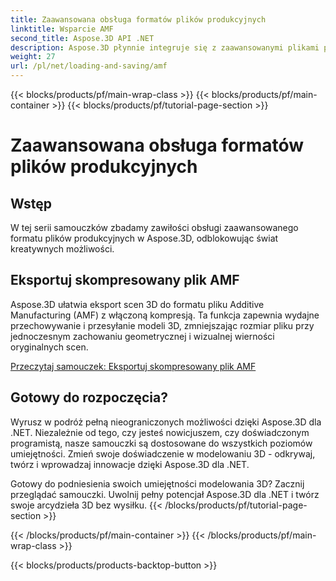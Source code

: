```yaml
---
title: Zaawansowana obsługa formatów plików produkcyjnych
linktitle: Wsparcie AMF
second_title: Aspose.3D API .NET
description: Aspose.3D płynnie integruje się z zaawansowanymi plikami produkcyjnymi, zapewniając wydajną kompresję i dekompresję modeli 3D, optymalizując rozmiary plików i zwiększając wydajność.
weight: 27
url: /pl/net/loading-and-saving/amf
---
```


{{< blocks/products/pf/main-wrap-class >}}
{{< blocks/products/pf/main-container >}}
{{< blocks/products/pf/tutorial-page-section >}}

# Zaawansowana obsługa formatów plików produkcyjnych

## Wstęp

W tej serii samouczków zbadamy zawiłości obsługi zaawansowanego formatu plików produkcyjnych w Aspose.3D, odblokowując świat kreatywnych możliwości.

## Eksportuj skompresowany plik AMF

Aspose.3D ułatwia eksport scen 3D do formatu pliku Additive Manufacturing (AMF) z włączoną kompresją. Ta funkcja zapewnia wydajne przechowywanie i przesyłanie modeli 3D, zmniejszając rozmiar pliku przy jednoczesnym zachowaniu geometrycznej i wizualnej wierności oryginalnych scen.


[Przeczytaj samouczek: Eksportuj skompresowany plik AMF](export-scene-compressed-amf)


## Gotowy do rozpoczęcia?

Wyrusz w podróż pełną nieograniczonych możliwości dzięki Aspose.3D dla .NET. Niezależnie od tego, czy jesteś nowicjuszem, czy doświadczonym programistą, nasze samouczki są dostosowane do wszystkich poziomów umiejętności. Zmień swoje doświadczenie w modelowaniu 3D - odkrywaj, twórz i wprowadzaj innowacje dzięki Aspose.3D dla .NET.

Gotowy do podniesienia swoich umiejętności modelowania 3D? Zacznij przeglądać samouczki. Uwolnij pełny potencjał Aspose.3D dla .NET i twórz swoje arcydzieła 3D bez wysiłku.
{{< /blocks/products/pf/tutorial-page-section >}}

{{< /blocks/products/pf/main-container >}}
{{< /blocks/products/pf/main-wrap-class >}}

{{< blocks/products/products-backtop-button >}}
